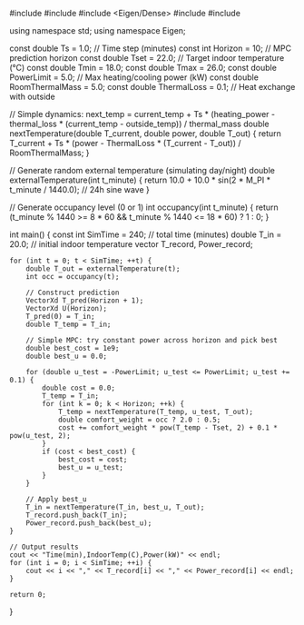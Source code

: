 #include <iostream>
#include <vector>
#include <Eigen/Dense>
#include <cmath>
#include <random>

using namespace std;
using namespace Eigen;

const double Ts = 1.0;          // Time step (minutes)
const int Horizon = 10;         // MPC prediction horizon
const double Tset = 22.0;       // Target indoor temperature (°C)
const double Tmin = 18.0;
const double Tmax = 26.0;
const double PowerLimit = 5.0;  // Max heating/cooling power (kW)
const double RoomThermalMass = 5.0;
const double ThermalLoss = 0.1; // Heat exchange with outside

// Simple dynamics: next_temp = current_temp + Ts * (heating_power - thermal_loss * (current_temp - outside_temp)) / thermal_mass
double nextTemperature(double T_current, double power, double T_out) {
    return T_current + Ts * (power - ThermalLoss * (T_current - T_out)) / RoomThermalMass;
}

// Generate random external temperature (simulating day/night)
double externalTemperature(int t_minute) {
    return 10.0 + 10.0 * sin(2 * M_PI * t_minute / 1440.0); // 24h sine wave
}

// Generate occupancy level (0 or 1)
int occupancy(int t_minute) {
    return (t_minute % 1440 >= 8 * 60 && t_minute % 1440 <= 18 * 60) ? 1 : 0;
}

int main() {
    const int SimTime = 240; // total time (minutes)
    double T_in = 20.0; // initial indoor temperature
    vector<double> T_record, Power_record;

    for (int t = 0; t < SimTime; ++t) {
        double T_out = externalTemperature(t);
        int occ = occupancy(t);

        // Construct prediction
        VectorXd T_pred(Horizon + 1);
        VectorXd U(Horizon);
        T_pred(0) = T_in;
        double T_temp = T_in;

        // Simple MPC: try constant power across horizon and pick best
        double best_cost = 1e9;
        double best_u = 0.0;

        for (double u_test = -PowerLimit; u_test <= PowerLimit; u_test += 0.1) {
            double cost = 0.0;
            T_temp = T_in;
            for (int k = 0; k < Horizon; ++k) {
                T_temp = nextTemperature(T_temp, u_test, T_out);
                double comfort_weight = occ ? 2.0 : 0.5;
                cost += comfort_weight * pow(T_temp - Tset, 2) + 0.1 * pow(u_test, 2);
            }
            if (cost < best_cost) {
                best_cost = cost;
                best_u = u_test;
            }
        }

        // Apply best_u
        T_in = nextTemperature(T_in, best_u, T_out);
        T_record.push_back(T_in);
        Power_record.push_back(best_u);
    }

    // Output results
    cout << "Time(min),IndoorTemp(C),Power(kW)" << endl;
    for (int i = 0; i < SimTime; ++i) {
        cout << i << "," << T_record[i] << "," << Power_record[i] << endl;
    }

    return 0;
}
